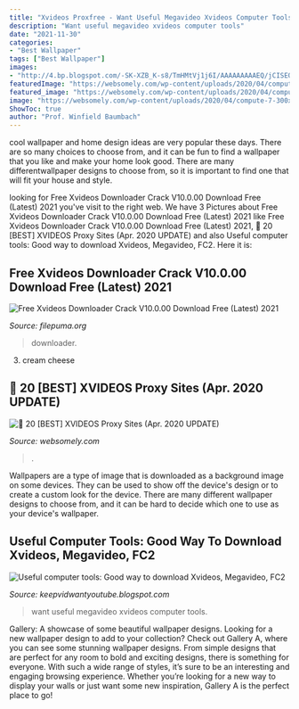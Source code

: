 ```yaml
---
title: "Xvideos Proxfree - Want Useful Megavideo Xvideos Computer Tools"
description: "Want useful megavideo xvideos computer tools"
date: "2021-11-30"
categories:
- "Best Wallpaper"
tags: ["Best Wallpaper"]
images:
- "http://4.bp.blogspot.com/-SK-XZB_K-s8/TmHMtVj1j6I/AAAAAAAAAEQ/jCISEQ3A_Qk/s1600/wantyoutubeformat.png"
featuredImage: "https://websomely.com/wp-content/uploads/2020/04/compute-7-300x129.jpg"
featured_image: "https://websomely.com/wp-content/uploads/2020/04/compute-7-300x129.jpg"
image: "https://websomely.com/wp-content/uploads/2020/04/compute-7-300x129.jpg"
ShowToc: true
author: "Prof. Winfield Baumbach"
---
```



cool wallpaper and home design ideas are very popular these days. There are so many choices to choose from, and it can be fun to find a wallpaper that you like and make your home look good. There are many differentwallpaper designs to choose from, so it is important to find one that will fit your house and style.

	

		
looking for Free Xvideos Downloader Crack V10.0.00 Download Free (Latest) 2021 you've visit to the right web. We have 3 Pictures about Free Xvideos Downloader Crack V10.0.00 Download Free (Latest) 2021 like Free Xvideos Downloader Crack V10.0.00 Download Free (Latest) 2021, 🥇 20 [BEST] XVIDEOS Proxy Sites (Apr. 2020 UPDATE) and also Useful computer tools: Good way to download Xvideos, Megavideo, FC2. Here it is:
		
    
## Free Xvideos Downloader Crack V10.0.00 Download Free (Latest) 2021

<img loading=lazy src="https://filepuma.org/wp-content/uploads/2021/01/hqdefault-2.jpg" onerror="this.onerror=null;this.src='https://tse1.mm.bing.net/th?id=OIP.7S4Fz175kGBniO4ObmDsSwAAAA&amp;pid=15.1';" alt="Free Xvideos Downloader Crack V10.0.00 Download Free (Latest) 2021">

_Source: filepuma.org_

>downloader. 

	

3. cream cheese 

    
## 🥇 20 [BEST] XVIDEOS Proxy Sites (Apr. 2020 UPDATE)

<img loading=lazy src="https://websomely.com/wp-content/uploads/2020/04/compute-7-300x129.jpg" onerror="this.onerror=null;this.src='https://tse4.mm.bing.net/th?id=OIP.ZgSm2FfVxtvSS1MKaL5wEQAAAA&amp;pid=15.1';" alt="🥇 20 [BEST] XVIDEOS Proxy Sites (Apr. 2020 UPDATE)">

_Source: websomely.com_

>. 

	

Wallpapers are a type of image that is downloaded as a background image on some devices. They can be used to show off the device's design or to create a custom look for the device. There are many different wallpaper designs to choose from, and it can be hard to decide which one to use as your device's wallpaper.

    
## Useful Computer Tools: Good Way To Download Xvideos, Megavideo, FC2

<img loading=lazy src="http://4.bp.blogspot.com/-SK-XZB_K-s8/TmHMtVj1j6I/AAAAAAAAAEQ/jCISEQ3A_Qk/s1600/wantyoutubeformat.png" onerror="this.onerror=null;this.src='https://tse3.mm.bing.net/th?id=OIP.J2KDiA0P5qoiFlyn9iRgVQHaB_&amp;pid=15.1';" alt="Useful computer tools: Good way to download Xvideos, Megavideo, FC2">

_Source: keepvidwantyoutube.blogspot.com_

>want useful megavideo xvideos computer tools. 

	

Gallery: A showcase of some beautiful wallpaper designs.
Looking for a new wallpaper design to add to your collection? Check out Gallery A, where you can see some stunning wallpaper designs. From simple designs that are perfect for any room to bold and exciting designs, there is something for everyone. With such a wide range of styles, it’s sure to be an interesting and engaging browsing experience. Whether you’re looking for a new way to display your walls or just want some new inspiration, Gallery A is the perfect place to go!





	
	
